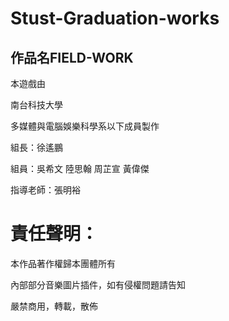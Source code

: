 # Stust-Graduation-works

## 作品名FIELD-WORK

本遊戲由

南台科技大學

多媒體與電腦娛樂科學系以下成員製作

組長：徐遙鵬

組員：吳希文 陸思翰 周芷宣 黃偉傑

指導老師：張明裕


# 責任聲明：

本作品著作權歸本團體所有

內部部分音樂圖片插件，如有侵權問題請告知

嚴禁商用，轉載，散佈

